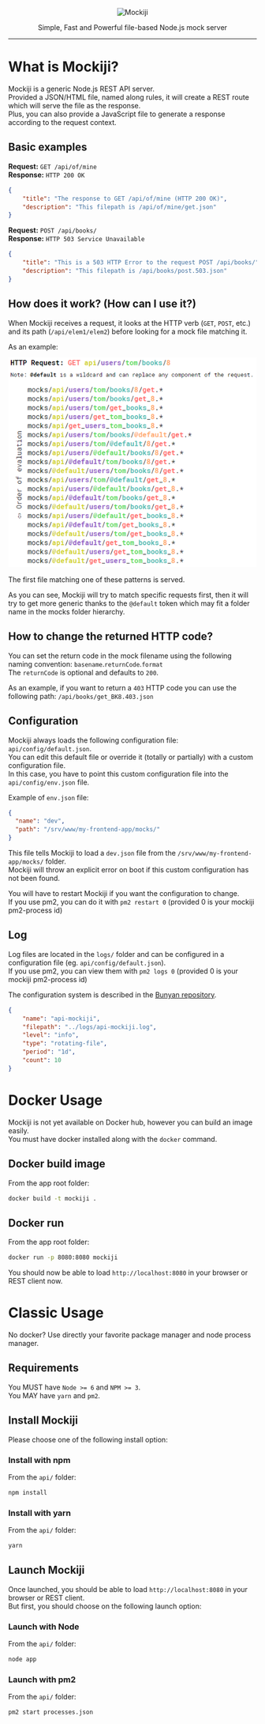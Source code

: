 <p align="center">
  <img alt="Mockiji" src="https://raw.githubusercontent.com/NijiDigital/mockiji/master/docs/images/logo-mockiji.png">
</p>

<p align="center">
  Simple, Fast and Powerful file-based Node.js mock server
</p>

---

# What is Mockiji?
Mockiji is a generic Node.js REST API server.  
Provided a JSON/HTML file, named along rules, it will create a REST route which will serve the file as the response.  
Plus, you can also provide a JavaScript file to generate a response according to the request context.

## Basic examples

**Request:** `GET /api/of/mine`  
**Response:**  `HTTP 200 OK`  
```json
{
	"title": "The response to GET /api/of/mine (HTTP 200 OK)",
	"description": "This filepath is /api/of/mine/get.json"
}
```

**Request:** `POST /api/books/`  
**Response:**  `HTTP 503 Service Unavailable`  
```json
{
	"title": "This is a 503 HTTP Error to the request POST /api/books/",
	"description": "This filepath is /api/books/post.503.json"
}
```

## How does it work? (How can I use it?)
When Mockiji receives a request, it looks at the HTTP verb (`GET`, `POST`, etc.) and its path (`/api/elem1/elem2`) before looking for a mock file matching it.

As an example:

![Naming convention](docs/images/naming-convention.png)

The first file matching one of these patterns is served.

As you can see, Mockiji will try to match specific requests first, 
then it will try to get more generic thanks to the `@default` token 
which may fit a folder name in the mocks folder hierarchy.

## How to change the returned HTTP code?
You can set the return code in the mock filename using the following naming convention: `basename`.`returnCode`.`format`  
The `returnCode` is optional and defaults to `200`.

As an example, if you want to return a `403` HTTP code you can use the following path: `/api/books/get_BK8.403.json`

## Configuration
Mockiji always loads the following configuration file: `api/config/default.json`.  
You can edit this default file or override it (totally or partially) with a custom configuration file.  
In this case, you have to point this custom configuration file into the `api/config/env.json` file.

Example of `env.json` file:  
```json
{
  "name": "dev",
  "path": "/srv/www/my-frontend-app/mocks/"
}
```
This file tells Mockiji to load a `dev.json` file from the `/srv/www/my-frontend-app/mocks/` folder.  
Mockiji will throw an explicit error on boot if this custom configuration has not been found.  

You will have to restart Mockiji if you want the configuration to change.  
If you use pm2, you can do it with `pm2 restart 0` (provided 0 is your mockiji pm2-process id)

## Log
Log files are located in the `logs/` folder and can be configured in a configuration file (eg. `api/config/default.json`).  
If you use pm2, you can view them with `pm2 logs 0` (provided 0 is your mockiji pm2-process id)

The configuration system is described in the [Bunyan repository](https://github.com/trentm/node-bunyan#stream-type-rotating-file).

```json
{
    "name": "api-mockiji",
    "filepath": "../logs/api-mockiji.log",
    "level": "info",
    "type": "rotating-file",
    "period": "1d",
    "count": 10
}
```

# Docker Usage
Mockiji is not yet available on Docker hub, however you can build an image easily.  
You must have docker installed along with the `docker` command.

## Docker build image
From the app root folder:  
```sh
docker build -t mockiji .
```

## Docker run
From the app root folder:  
```sh
docker run -p 8080:8080 mockiji
```

You should now be able to load `http://localhost:8080` in your browser or REST client now.

# Classic Usage
No docker? Use directly your favorite package manager and node process manager.

## Requirements 
You MUST have `Node >= 6` and `NPM >= 3`.  
You MAY have `yarn` and `pm2`.

## Install Mockiji
Please choose one of the following install option:

### Install with npm
From the `api/` folder:  
```sh
npm install
```

### Install with yarn
From the `api/` folder:
```sh
yarn
```

## Launch Mockiji
Once launched, you should be able to load `http://localhost:8080` in your browser or REST client.  
But first, you should choose on the following launch option:

### Launch with Node
From the `api/` folder:  
```sh
node app
```

### Launch with pm2
From the `api/` folder:  
```sh
pm2 start processes.json
```

